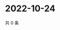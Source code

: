 # 2022-10-24

共 0 条

<!-- BEGIN WEIBO -->
<!-- 最后更新时间 Mon Oct 24 2022 18:25:37 GMT+0800 (China Standard Time) -->

<!-- END WEIBO -->
